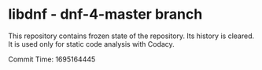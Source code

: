 # libdnf - dnf-4-master branch

This repository contains frozen state of the repository.
Its history is cleared. It is used only for static code
analysis with Codacy.

Commit Time: 1695164445